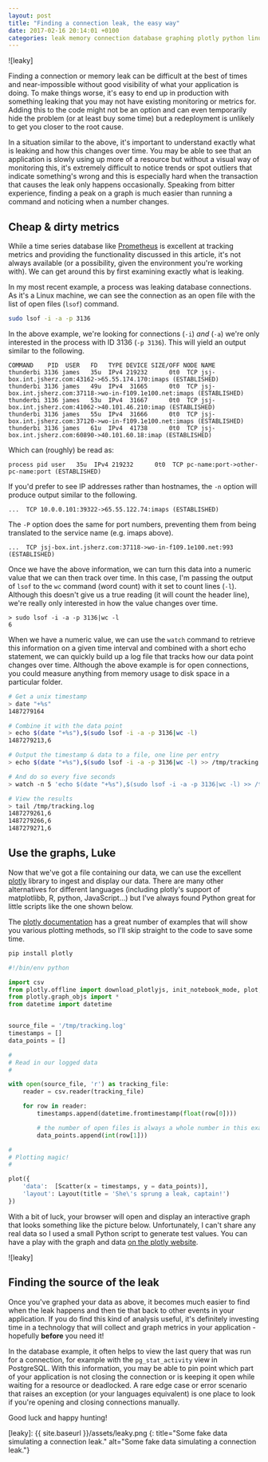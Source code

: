 ```yaml
---
layout: post
title: "Finding a connection leak, the easy way"
date: 2017-02-16 20:14:01 +0100
categories: leak memory connection database graphing plotly python linux
---
```


![leaky]

Finding a connection or memory leak can be difficult at the best of times and
near-impossible without good visibility of what your application is doing. To
make things worse, it's easy to end up in production with something leaking that
you may not have existing monitoring or metrics for. Adding this to the code
might not be an option and can even temporarily hide the problem (or at least
buy some time) but a redeployment is unlikely to get you closer to the root cause.

In a situation similar to the above, it's important to understand exactly what
is leaking and how this changes over time. You may be able to see that an
application is slowly using up more of a resource but without a visual way of
monitoring this, it's extremely difficult to notice trends or spot outliers that
indicate something's wrong and this is especially hard when the transaction that
causes the leak only happens occasionally. Speaking from bitter experience,
finding a peak on a graph is much easier than running a command and noticing
when a number changes.

## Cheap & dirty metrics

While a time series database like [Prometheus](https://prometheus.io/) is
excellent at tracking metrics and providing the functionality discussed in this
article, it's not always available (or a possibility, given the environment
you're working with). We can get around this by first examining exactly what
is leaking.

In my most recent example, a process was leaking database connections.
As it's a Linux machine, we can see the connection as an open file with the list
of open files (`lsof`) command.

```bash
sudo lsof -i -a -p 3136
```

In the above example, we're looking for connections (`-i`) *and* (`-a`) we're
only interested in the process with ID 3136 (`-p 3136`). This will yield an
output similar to the following.

```
COMMAND    PID  USER   FD   TYPE DEVICE SIZE/OFF NODE NAME
thunderbi 3136 james   35u  IPv4 219232      0t0  TCP jsj-box.int.jsherz.com:43162->65.55.174.170:imaps (ESTABLISHED)
thunderbi 3136 james   49u  IPv4  31665      0t0  TCP jsj-box.int.jsherz.com:37118->wo-in-f109.1e100.net:imaps (ESTABLISHED)
thunderbi 3136 james   53u  IPv4  31667      0t0  TCP jsj-box.int.jsherz.com:41062->40.101.46.210:imap (ESTABLISHED)
thunderbi 3136 james   55u  IPv4  31666      0t0  TCP jsj-box.int.jsherz.com:37120->wo-in-f109.1e100.net:imaps (ESTABLISHED)
thunderbi 3136 james   61u  IPv4  41738      0t0  TCP jsj-box.int.jsherz.com:60890->40.101.60.18:imap (ESTABLISHED)
```

Which can (roughly) be read as:

```
process pid user   35u  IPv4 219232      0t0  TCP pc-name:port->other-pc-name:port (ESTABLISHED)
```

If you'd prefer to see IP addresses rather than hostnames, the `-n` option will
produce output similar to the following.

```
...  TCP 10.0.0.101:39322->65.55.122.74:imaps (ESTABLISHED)
```

The `-P` option does the same for port numbers, preventing them from being
translated to the service name (e.g. imaps above).

```
...  TCP jsj-box.int.jsherz.com:37118->wo-in-f109.1e100.net:993 (ESTABLISHED)
```

Once we have the above information, we can turn this data into a numeric value
that we can then track over time. In this case, I'm passing the output of `lsof`
to the `wc` command (word count) with it set to count lines (`-l`). Although
this doesn't give us a true reading (it will count the header line), we're
really only interested in how the value changes over time.

```
> sudo lsof -i -a -p 3136|wc -l
6
```

When we have a numeric value, we can use the `watch` command to retrieve this
information on a given time interval and combined with a short echo statement,
we can quickly build up a log file that tracks how our data point changes over
time. Although the above example is for open connections, you could measure
anything from memory usage to disk space in a particular folder.

```bash
# Get a unix timestamp
> date "+%s"
1487279164

# Combine it with the data point
> echo $(date "+%s"),$(sudo lsof -i -a -p 3136|wc -l)
1487279213,6

# Output the timestamp & data to a file, one line per entry
> echo $(date "+%s"),$(sudo lsof -i -a -p 3136|wc -l) >> /tmp/tracking.log

# And do so every five seconds
> watch -n 5 'echo $(date "+%s"),$(sudo lsof -i -a -p 3136|wc -l) >> /tmp/tracking.log'

# View the results
> tail /tmp/tracking.log
1487279261,6
1487279266,6
1487279271,6
```

## Use the graphs, Luke

Now that we've got a file containing our data, we can use the excellent
[plotly](https://plot.ly/) library to ingest and display our data. There are
many other alternatives for different languages (including plotly's support
of matplotlibb, R, python, JavaScript...) but I've always found Python great for
little scripts like the one shown below.

The [plotly documentation](https://plot.ly/python/) has a great number of
examples that will show you various plotting methods, so I'll skip straight to
the code to save some time.

```bash
pip install plotly
```

```python
#!/bin/env python

import csv
from plotly.offline import download_plotlyjs, init_notebook_mode, plot, iplot
from plotly.graph_objs import *
from datetime import datetime


source_file = '/tmp/tracking.log'
timestamps = []
data_points = []

#
# Read in our logged data
#

with open(source_file, 'r') as tracking_file:
    reader = csv.reader(tracking_file)

    for row in reader:
        timestamps.append(datetime.fromtimestamp(float(row[0])))

        # the number of open files is always a whole number in this example
        data_points.append(int(row[1]))

#
# Plotting magic!
#

plot({
    'data':  [Scatter(x = timestamps, y = data_points)],
    'layout': Layout(title = 'She\'s sprung a leak, captain!')
})
```

With a bit of luck, your browser will open and display an interactive graph
that looks something like the picture below. Unfortunately, I can't share any
real data so I used a small Python script to generate test values. You can have
a play with the graph and data [on the plotly website](https://plot.ly/~jSherz/1/).

![leaky]

## Finding the source of the leak

Once you've graphed your data as above, it becomes much easier to find when
the leak happens and then tie that back to other events in your application.
If you do find this kind of analysis useful, it's definitely investing time in
a technology that will collect and graph metrics in your application - hopefully
**before** you need it!

In the database example, it often helps to view the last query that was run for
a connection, for example with the `pg_stat_activity` view in PostgreSQL. With
this information, you may be able to pin point which part of your application
is not closing the connection or is keeping it open while waiting for a resource
or deadlocked. A rare edge case or error scenario that raises an exception
(or your languages equivalent) is one place to look if you're opening and
closing connections manually.

Good luck and happy hunting!

[leaky]: {{ site.baseurl }}/assets/leaky.png
{: title="Some fake data simulating a connection leak." alt="Some fake data simulating a connection leak."}
